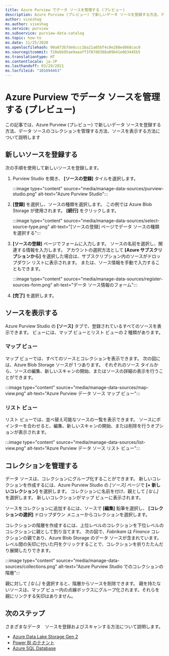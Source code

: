```yaml
---
title: Azure Purview でデータ ソースを管理する (プレビュー)
description: Azure Purview (プレビュー) で新しいデータ ソースを登録する方法、データ ソースのコレクションを管理する方法、ソースを表示する方法について説明します。
author: viseshag
ms.author: viseshag
ms.service: purview
ms.subservice: purview-data-catalog
ms.topic: how-to
ms.date: 11/25/2020
ms.openlocfilehash: 90a873b7de6ccc1ba21a05bf4c0e288ed668cac0
ms.sourcegitcommit: f28ebb95ae9aaaff3f87d8388a09b41e0b3445b5
ms.translationtype: HT
ms.contentlocale: ja-JP
ms.lasthandoff: 03/29/2021
ms.locfileid: "101694463"
---
```

# <a name="manage-data-sources-in-azure-purview-preview"></a>Azure Purview でデータ ソースを管理する (プレビュー)

この記事では、Azure Purview (プレビュー) で新しいデータ ソースを登録する方法、データ ソースのコレクションを管理する方法、ソースを表示する方法について説明します

## <a name="register-a-new-source"></a>新しいソースを登録する

次の手順を使用して新しいソースを登録します。

1. Purview Studio を開き、 **[ソースの登録]** タイルを選択します。

   :::image type="content" source="media/manage-data-sources/purview-studio.png" alt-text="Azure Purview Studio":::

1. **[登録]** を選択し、ソースの種類を選択します。 この例では Azure Blob Storage が使用されます。 **[続行]** をクリックします。

   :::image type="content" source="media/manage-data-sources/select-source-type.png" alt-text="[ソースの登録] ページでデータ ソースの種類を選択する":::

1. **[ソースの登録]**  ページでフォームに入力します。 ソースの名前を選択し、関連する情報を入力します。 アカウントの選択方法として **[Azure サブスクリプションから]** を選択した場合は、サブスクリプション内のソースがドロップダウン リストに表示されます。 または、ソース情報を手動で入力することもできます。

   :::image type="content" source="media/manage-data-sources/register-sources-form.png" alt-text="データ ソース情報のフォーム":::

1. **[完了]** を選択します。

## <a name="view-sources"></a>ソースを表示する

Azure Purview Studio の **[ソース]** タブで、登録されているすべてのソースを表示できます。 ビューには、マップ ビューとリスト ビューの 2 種類があります。

### <a name="map-view"></a>マップ ビュー

マップ ビューでは、すべてのソースとコレクションを表示できます。 次の図には、Azure Blob Storage ソースが 1 つあります。 それぞれのソース タイルから、ソースの編集、新しいスキャンの開始、またはソースの詳細の表示を行うことができます。

:::image type="content" source="media/manage-data-sources/map-view.png" alt-text="Azure Purview データ ソース マップ ビュー":::

### <a name="list-view"></a>リスト ビュー

リスト ビューでは、並べ替え可能なソースの一覧を表示できます。 ソースにポインターを合わせると、編集、新しいスキャンの開始、または削除を行うオプションが表示されます。

:::image type="content" source="media/manage-data-sources/list-view.png" alt-text="Azure Purview データ ソース リスト ビュー":::

## <a name="manage-collections"></a>コレクションを管理する

データ ソースは、コレクションにグループ化することができます。 新しいコレクションを作成するには、Azure Purview Studio の *[ソース]* ページで **[+ 新しいコレクション]** を選択します。 コレクションに名前を付け、親として *[なし]* を選択します。 新しいコレクションがマップ ビューに表示されます。

ソースをコレクションに追加するには、ソースで **[編集]** 鉛筆を選択し、 **[コレクションの選択]** ドロップダウン メニューからコレクションを選択します。

コレクションの階層を作成するには、上位レベルのコレクションを下位レベルのコレクションに親として割り当てます。 次の図で、*Fabrikam* は *Finance* コレクションの親であり、Azure Blob Storage のデータ ソースが含まれています。 レベル間の矢印に付いた円をクリックすることで、コレクションを折りたたんだり展開したりできます。

:::image type="content" source="media/manage-data-sources/collections.png" alt-text="Azure Purview Studio でのコレクションの階層":::

親に対して *[なし]* を選択すると、階層からソースを削除できます。 親を持たないソースは、マップ ビュー内の点線ボックスにグループ化されます。それらを親にリンクする矢印はありません。

## <a name="next-steps"></a>次のステップ

さまざまなデータ　ソースを登録およびスキャンする方法について説明します。

* [Azure Data Lake Storage Gen 2](register-scan-adls-gen2.md)
* [Power BI のテナント](register-scan-power-bi-tenant.md)
* [Azure SQL Database](register-scan-azure-sql-database.md)
